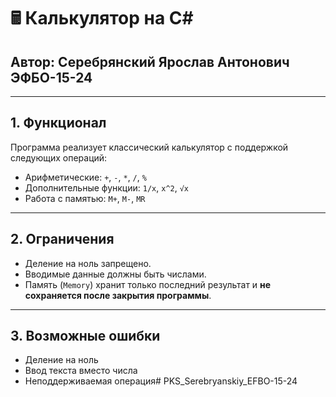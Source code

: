 # 🖩 **Калькулятор на C#**

## Автор: **Серебрянский Ярослав Антонович ЭФБО-15-24**

---

## 1. Функционал
Программа реализует классический калькулятор с поддержкой следующих операций:

- Арифметические: `+`, `-`, `*`, `/`, `%`
- Дополнительные функции: `1/x`, `x^2`, `√x`
- Работа с памятью: `M+`, `M-`, `MR`

---

## 2. Ограничения
- Деление на ноль запрещено.
- Вводимые данные должны быть числами.
- Память (`Memory`) хранит только последний результат и **не сохраняется после закрытия программы**.

---

## 3. Возможные ошибки
- Деление на ноль
- Ввод текста вместо числа
- Неподдерживаемая операция# PKS_Serebryanskiy_EFBO-15-24
